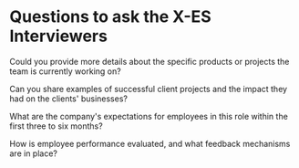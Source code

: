 # Questions to ask the X-ES Interviewers

Could you provide more details about the specific products or projects the team is currently working on?

Can you share examples of successful client projects and the impact they had on the clients' businesses?

What are the company's expectations for employees in this role within the first three to six months?

How is employee performance evaluated, and what feedback mechanisms are in place?

